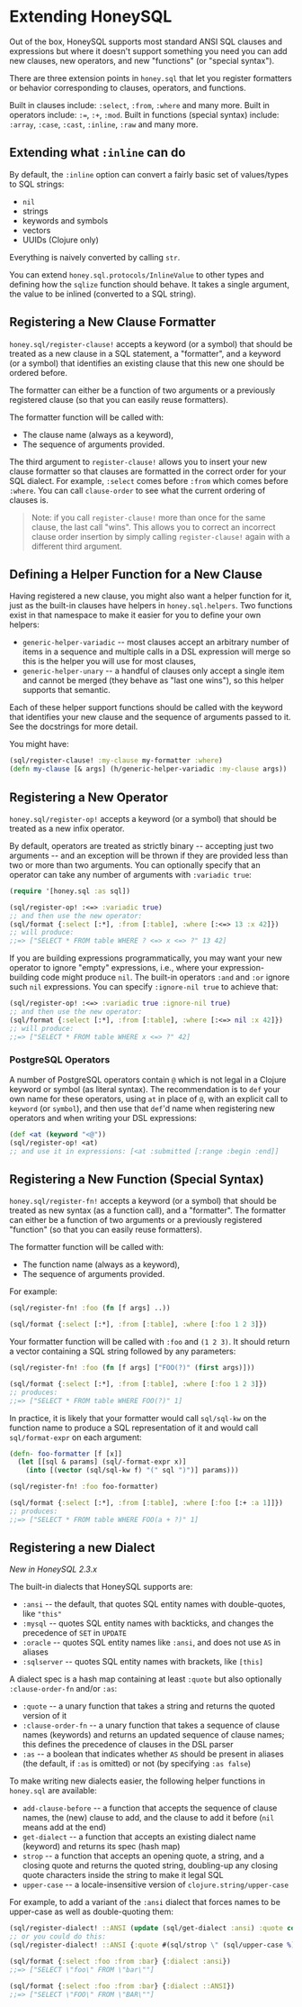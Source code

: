 # Extending HoneySQL

Out of the box, HoneySQL supports most standard ANSI SQL clauses
and expressions but where it doesn't support something you need
you can add new clauses, new operators, and new "functions" (or
"special syntax").

There are three extension points in `honey.sql` that let you
register formatters or behavior corresponding to clauses,
operators, and functions.

Built in clauses include: `:select`, `:from`, `:where` and
many more. Built in operators include: `:=`, `:+`, `:mod`.
Built in functions (special syntax) include: `:array`, `:case`,
`:cast`, `:inline`, `:raw` and many more.

## Extending what `:inline` can do

By default, the `:inline` option can convert a fairly
basic set of values/types to SQL strings:
* `nil`
* strings
* keywords and symbols
* vectors
* UUIDs (Clojure only)

Everything is naively converted by calling `str`.

You can extend `honey.sql.protocols/InlineValue` to
other types and defining how the `sqlize` function
should behave. It takes a single argument, the value
to be inlined (converted to a SQL string).

## Registering a New Clause Formatter

`honey.sql/register-clause!` accepts a keyword (or a symbol)
that should be treated as a new clause in a SQL statement,
a "formatter", and a keyword (or a symbol) that identifies
an existing clause that this new one should be ordered before.

The formatter can either be a function
of two arguments or a previously registered clause (so
that you can easily reuse formatters).

The formatter function will be called with:
* The clause name (always as a keyword),
* The sequence of arguments provided.

The third argument to `register-clause!` allows you to
insert your new clause formatter so that clauses are
formatted in the correct order for your SQL dialect.
For example, `:select` comes before `:from` which comes
before `:where`. You can call `clause-order` to see what the
current ordering of clauses is.

> Note: if you call `register-clause!` more than once for the same clause, the last call "wins". This allows you to correct an incorrect clause order insertion by simply calling `register-clause!` again with a different third argument.

## Defining a Helper Function for a New Clause

Having registered a new clause, you might also want a helper function
for it, just as the built-in clauses have helpers in `honey.sql.helpers`.
Two functions exist in that namespace to make it easier for you to
define your own helpers:

* `generic-helper-variadic` -- most clauses accept an arbitrary number of items in a sequence and multiple calls in a DSL expression will merge so this is the helper you will use for most clauses,
* `generic-helper-unary` -- a handful of clauses only accept a single item and cannot be merged (they behave as "last one wins"), so this helper supports that semantic.

Each of these helper support functions should be called with the keyword that
identifies your new clause and the sequence of arguments passed to it. See
the docstrings for more detail.

You might have:

<!-- :test-doc-blocks/skip -->
```clojure
(sql/register-clause! :my-clause my-formatter :where)
(defn my-clause [& args] (h/generic-helper-variadic :my-clause args))
```

## Registering a New Operator

`honey.sql/register-op!` accepts a keyword (or a symbol) that
should be treated as a new infix operator.

By default, operators are treated as strictly binary --
accepting just two arguments -- and an exception will be
thrown if they are provided less than two or more than
two arguments. You can optionally specify that an operator
can take any number of arguments with `:variadic true`:

```clojure
(require '[honey.sql :as sql])

(sql/register-op! :<=> :variadic true)
;; and then use the new operator:
(sql/format {:select [:*], :from [:table], :where [:<=> 13 :x 42]})
;; will produce:
;;=> ["SELECT * FROM table WHERE ? <=> x <=> ?" 13 42]
```

If you are building expressions programmatically, you
may want your new operator to ignore "empty" expressions,
i.e., where your expression-building code might produce
`nil`. The built-in operators `:and` and `:or` ignore
such `nil` expressions. You can specify `:ignore-nil true`
to achieve that:

```clojure
(sql/register-op! :<=> :variadic true :ignore-nil true)
;; and then use the new operator:
(sql/format {:select [:*], :from [:table], :where [:<=> nil :x 42]})
;; will produce:
;;=> ["SELECT * FROM table WHERE x <=> ?" 42]
```

### PostgreSQL Operators

A number of PostgreSQL operators contain `@` which is not legal in a Clojure keyword or symbol (as literal syntax). The recommendation is to `def` your own name for these
operators, using `at` in place of `@`, with an explicit call to `keyword` (or `symbol`), and then use that `def`'d name when registering new operators and when writing
your DSL expressions:

```clojure
(def <at (keyword "<@"))
(sql/register-op! <at)
;; and use it in expressions: [<at :submitted [:range :begin :end]]
```

## Registering a New Function (Special Syntax)

`honey.sql/register-fn!` accepts a keyword (or a symbol)
that should be treated as new syntax (as a function call),
and a "formatter". The formatter can either be a function
of two arguments or a previously registered "function" (so
that you can easily reuse formatters).

The formatter function will be called with:
* The function name (always as a keyword),
* The sequence of arguments provided.

For example:

<!-- :test-doc-blocks/skip -->
```clojure
(sql/register-fn! :foo (fn [f args] ..))

(sql/format {:select [:*], :from [:table], :where [:foo 1 2 3]})
```

Your formatter function will be called with `:foo` and `(1 2 3)`.
It should return a vector containing a SQL string followed by
any parameters:

```clojure
(sql/register-fn! :foo (fn [f args] ["FOO(?)" (first args)]))

(sql/format {:select [:*], :from [:table], :where [:foo 1 2 3]})
;; produces:
;;=> ["SELECT * FROM table WHERE FOO(?)" 1]
```

In practice, it is likely that your formatter would call
`sql/sql-kw` on the function name to produce a SQL representation
of it and would call `sql/format-expr` on each argument:

```clojure
(defn- foo-formatter [f [x]]
  (let [[sql & params] (sql/-format-expr x)]
    (into [(vector (sql/sql-kw f) "(" sql ")")] params)))

(sql/register-fn! :foo foo-formatter)

(sql/format {:select [:*], :from [:table], :where [:foo [:+ :a 1]]})
;; produces:
;;=> ["SELECT * FROM table WHERE FOO(a + ?)" 1]
```

## Registering a new Dialect

_New in HoneySQL 2.3.x_

The built-in dialects that HoneySQL supports are:
* `:ansi` -- the default, that quotes SQL entity names with double-quotes, like `"this"`
* `:mysql` -- quotes SQL entity names with backticks, and changes the precedence of `SET` in `UPDATE`
* `:oracle` -- quotes SQL entity names like `:ansi`, and does not use `AS` in aliases
* `:sqlserver` -- quotes SQL entity names with brackets, like `[this]`

A dialect spec is a hash map containing at least `:quote` but also optionally `:clause-order-fn` and/or `:as`:
* `:quote` -- a unary function that takes a string and returns the quoted version of it
* `:clause-order-fn` -- a unary function that takes a sequence of clause names (keywords) and returns an updated sequence of clause names; this defines the precedence of clauses in the DSL parser
* `:as` -- a boolean that indicates whether `AS` should be present in aliases (the default, if `:as` is omitted) or not (by specifying `:as false`)

To make writing new dialects easier, the following helper functions in `honey.sql` are available:
* `add-clause-before` -- a function that accepts the sequence of clause names, the (new) clause to add, and the clause to add it before (`nil` means add at the end)
* `get-dialect` -- a function that accepts an existing dialect name (keyword) and returns its spec (hash map)
* `strop` -- a function that accepts an opening quote, a string, and a closing quote and returns the quoted string, doubling-up any closing quote characters inside the string to make it legal SQL
* `upper-case` -- a locale-insensitive version of `clojure.string/upper-case`

For example, to add a variant of the `:ansi` dialect that forces names to be upper-case as well as double-quoting them:

```clojure
(sql/register-dialect! ::ANSI (update (sql/get-dialect :ansi) :quote comp sql/upper-case))
;; or you could do this:
(sql/register-dialect! ::ANSI {:quote #(sql/strop \" (sql/upper-case %) \")})

(sql/format {:select :foo :from :bar} {:dialect :ansi})
;;=> ["SELECT \"foo\" FROM \"bar\""]

(sql/format {:select :foo :from :bar} {:dialect ::ANSI})
;;=> ["SELECT \"FOO\" FROM \"BAR\""]
```
